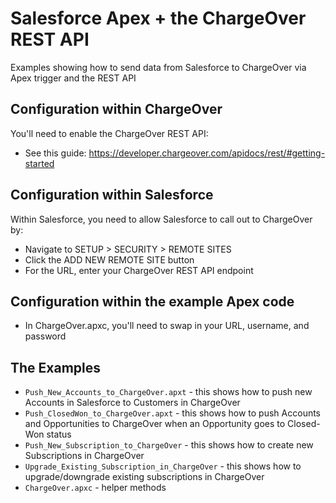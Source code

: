 # Salesforce Apex + the ChargeOver REST API

Examples showing how to send data from Salesforce to ChargeOver via Apex trigger and the REST API

## Configuration within ChargeOver

You'll need to enable the ChargeOver REST API:

* See this guide: https://developer.chargeover.com/apidocs/rest/#getting-started


## Configuration within Salesforce

Within Salesforce, you need to allow Salesforce to call out to ChargeOver by:

* Navigate to SETUP > SECURITY > REMOTE SITES
* Click the ADD NEW REMOTE SITE button
* For the URL, enter your ChargeOver REST API endpoint


## Configuration within the example Apex code

* In ChargeOver.apxc, you'll need to swap in your URL, username, and password


## The Examples

* `Push_New_Accounts_to_ChargeOver.apxt` - this shows how to push new Accounts in Salesforce to Customers in ChargeOver
* `Push_ClosedWon_to_ChargeOver.apxt` - this shows how to push Accounts and Opportunities to ChargeOver when an Opportunity goes to Closed-Won status
* `Push_New_Subscription_to_ChargeOver` - this shows how to create new Subscriptions in ChargeOver
* `Upgrade_Existing_Subscription_in_ChargeOver` - this shows how to upgrade/downgrade existing subscriptions in ChargeOver
* `ChargeOver.apxc` - helper methods